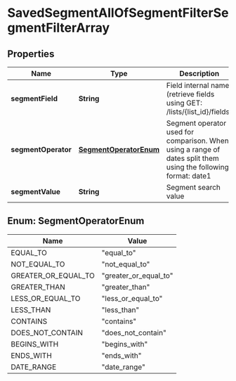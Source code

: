 

# SavedSegmentAllOfSegmentFilterSegmentFilterArray

## Properties

Name | Type | Description | Notes
------------ | ------------- | ------------- | -------------
**segmentField** | **String** | Field internal name (retrieve fields using GET: /lists/{list_id}/fields) |  [optional]
**segmentOperator** | [**SegmentOperatorEnum**](#SegmentOperatorEnum) | Segment operator used for comparison. When using a range of dates split them                                             using the following format: date1||date2 |  [optional]
**segmentValue** | **String** | Segment search value |  [optional]



## Enum: SegmentOperatorEnum

Name | Value
---- | -----
EQUAL_TO | &quot;equal_to&quot;
NOT_EQUAL_TO | &quot;not_equal_to&quot;
GREATER_OR_EQUAL_TO | &quot;greater_or_equal_to&quot;
GREATER_THAN | &quot;greater_than&quot;
LESS_OR_EQUAL_TO | &quot;less_or_equal_to&quot;
LESS_THAN | &quot;less_than&quot;
CONTAINS | &quot;contains&quot;
DOES_NOT_CONTAIN | &quot;does_not_contain&quot;
BEGINS_WITH | &quot;begins_with&quot;
ENDS_WITH | &quot;ends_with&quot;
DATE_RANGE | &quot;date_range&quot;



